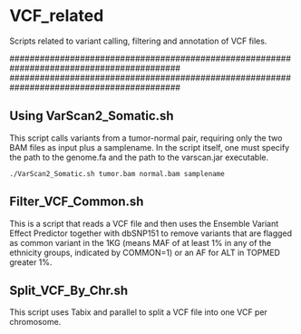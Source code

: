 # VCF_related
Scripts related to variant calling, filtering and annotation of VCF files.

##########################################################################################
##########################################################################################

## Using VarScan2_Somatic.sh
This script calls variants from a tumor-normal pair, requiring only the two BAM files as input plus a samplename.
In the script itself, one must specify the path to the genome.fa and the path to the varscan.jar executable.

```shell
./VarScan2_Somatic.sh tumor.bam normal.bam samplename
```

## Filter_VCF_Common.sh
This is a script that reads a VCF file and then uses the Ensemble Variant Effect Predictor together with dbSNP151 to remove variants that are flagged as common variant in the 1KG (means MAF of at least 1% in any of the ethnicity groups, indicated by COMMON=1) or an AF for ALT in TOPMED greater 1%.

## Split_VCF_By_Chr.sh
This script uses Tabix and parallel to split a VCF file into one VCF per chromosome.
